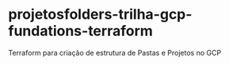 # projetosfolders-trilha-gcp-fundations-terraform
Terraform para criação de estrutura de Pastas e Projetos no GCP
